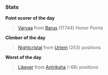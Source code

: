 

### Stats

**Point scorer of the day**
>[Varyaa](/#/character/Barus/868856) from [Barus](/#/ranking/Barus)  (17744) Honor Points


**Climber of the day**
>[Nightcristal](/#/character/Urtem/1441426) from [Urtem](/#/ranking/Urtem)  (253) positions


**Worst of the day**
>[Likever](/#/character/Antriksha/361059) from [Antriksha](/#/ranking/Antriksha)  (-68) positions


